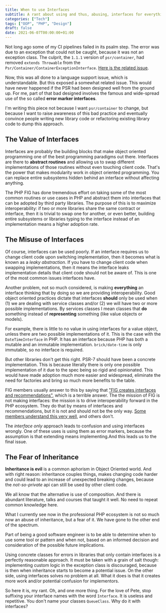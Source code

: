 ```yaml
---
title: When to use Interfaces
subtitle: A rant about using and thus, abusing, interfaces for everything
categories: ["Tech"]
tags: ["OOP", "PHP", "Design"]
draft: false
date: 2021-06-07T00:00:00+01:00
---
```


Not long ago some of my CI pipelines failed in its psalm step. The error was due to an exception that could not be caught, because it was not an exception class. The culprit, the `1.1.1` version of `psr/container`, had removed `extends Throwable` from the `Psr/Container/ContainerExceptionInterface`. [Here is the related issue](https://github.com/php-fig/container/issues/33).

Now, this was all done to a language support issue, which is understandable. But this exposed a somewhat related issue. This would have never happened if the PSR had been designed well from the ground up. For me, part of that bad designed involves the famous and wide-spread use of the so called **error marker interfaces**.

I'm writing this piece not because I want `psr/container` to change, but because I want to raise awareness of this bad practice and eventually convince people writing new library code or refactoring existing library code to dump this approach.

## The Value of Interfaces
Interfaces are probably the building blocks that make object oriented programming one of the best programming paradigms out there. Interfaces are there to **abstract routines** and allowing us to swap different implementations of those routines without even touching client code. That's the power that makes modularity work in object oriented programming. You can replace entire subsystems hidden behind an interface without affecting anything.

The PHP FIG has done tremendous effort on taking some of the most common routines or use cases in PHP and abstract them into interfaces that can be adopted by third party libraries. The purpose of this is to maximize interoperability: if two or more libraries share the same contract or interface, then it is trivial to swap one for another, or even better, building entire subsystems or libraries typing to the interface instead of an implementation means a higher adoption rate.

## The Misuse of Interfaces

Of course, interfaces can be used poorly. If an interface requires us to change client code upon switching implementation, then it becomes what is known as a *leaky abstraction*. If you have to change client code when swapping implementations, then it means the interface leaks implementation details that client code should not be aware of. This is one of the most common issues interfaces have.

Another problem, not so much considered, is making **everything** an interface thinking that by doing so we are providing interoperability. Good object oriented practices dictate that interfaces **should** only be used when (1) we are dealing with service classes and/or (2) we will have two or more possible implementations. By services classes I mean classes that **do** something instead of **representing** something (like value objects or models).

For example, there is little to no value in using interfaces for a value object, unless there are two possible implementations of it. This is the case with the `DateTimeInterface` in PHP. It has an interface because PHP has both a mutable and an immutable implementation. `brick/date-time` is only immutable, so no interface is required.

But other libraries don't get this right. PSR-7 should have been a concrete implementation. This is because literally there is only one possible implementation of it due to the spec being so rigid and opinionated. This would have made adoption much more easier and widespread, eliminate the need for factories and bring so much more benefits to the table.

FIG members usually answer to this by saying that ["FIG creates interfaces and recommendations"](https://github.com/php-fig/container/issues/33#issuecomment-849548872), which is a terrible answer. The the mission of FIG is not making interfaces: the mission is to drive interoperability forward in the PHP ecosystem. They do that by means of interfaces and recommendations, but it is not and should not be the only way. [Some members understand this very well](https://groups.google.com/g/php-fig/c/u2Nmovw_Rlc/m/l8Y_MhIEMgAJ), and others don't.

The *interface only* approach leads to confusion and using interfaces wrongly. One of these uses is using them as error markers, because the assumption is that extending means implementing.And this leads us to the final issue.

## The Fear of Inheritance

**Inheritance is evil** is a common aphorism in Object Oriented world. And with right reason: inheritance couples things, makes changing code harder and could lead to an increase of unexpected breaking changes, because the *not-so-private* api can still be used by other client code.

We all know that the alternative is use of composition. And there is abundant literature, talks and courses that taught it well. No need to repeat common knowledge here.

What I currently see now in the professional PHP ecosystem is not so much now an abuse of inheritance, but a fear of it. We have gone to the other end of the spectrum. 

Part of being a good software engineer is to be able to determine when to use some tool or pattern and when not, based on an informed decision and consideration of the possible future implications.

Using concrete classes for errors in libraries that only contain interfaces is a perfectly reasonable approach. It must be taken with a grain of salt though: implementing custom logic in the exception class is discouraged, because is then when inheritance starts to become a potential issue. On the other side, using interfaces solves no problem at all. What it does is that it creates more work and/or potential confusion for implementors.

So here it is, my rant. Oh, and one more thing. For the love of Pete, stop suffixing your interface names with the word `Interface`. It is useless and repetitive. You don't name your classes `QueueClass`. Why do it with interfaces?